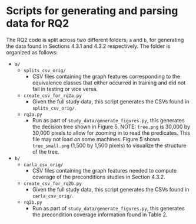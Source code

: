 # Scripts for generating and parsing data for RQ2
The RQ2 code is split across two different folders, `a` and `b`, for generating the data found in Sections 4.3.1 and 4.3.2 respectively.
The folder is organized as follows:
* `a/`
  * `splits_csv_orig/`
    * CSV files containing the graph features corresponding to the equivalence classes that either occurred in training and did not fail in testing or vice versa.
  * `create_csv_for_rq2a.py`
    * Given the full study data, this script generates the CSVs found in `splits_csv_orig/`.
  * `rq2a.py`
    * Run as part of `study_data/generate_figures.py`, this generates the decision tree shown in Figure 5. NOTE: `tree.png` is 30,000 by 30,000 pixels to allow for zooming in to read the predicates. This file may not load on some machines. Figure 5 shows `tree_small.png` (1,500 by 1,500 pixels) to visualize the structure of the tree.
* `b/`
  * `carla_csv_orig/`
    * CSV files containing the graph features needed to compute coverage of the preconditions studies in Section 4.3.2.
  * `create_csv_for_rq2b.py`
    * Given the full study data, this script generates the CSVs found in `carla_csv_orig/`.
  * `rq2b.py`
    * Run as part of `study_data/generate_figures.py`, this generates the precondition coverage information found in Table 2.